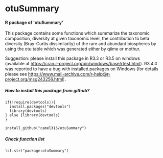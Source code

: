 # otuSummary
#### R package of 'otuSummary'

This package contains some functions which summarize the taxonomic composition, diversity at given taxonomic level, the contribution to beta diversity (Bray-Curtis dissimilarity) of the rare and abundant biospheres by using the otu table which was generated either by qiime or mothur. 

Suggestion: please install this package in R3.3 or R3.5 on windows (available at https://cran.r-project.org/bin/windows/base/rtest.html). R3.4.0 was reported to have a bug with installed.packages on Windows (for details please see https://www.mail-archive.com/r-help@r-project.org/msg243256.html).

##### How to install this package from github?

    if(!require(devtools)){
      install.packages("devtools")
      library(devtools)
    } else {library(devtools)
    }
    
    install_github("camel315/otuSummary")
    
##### Check function list
    lsf.str("package:otuSummary")
    



